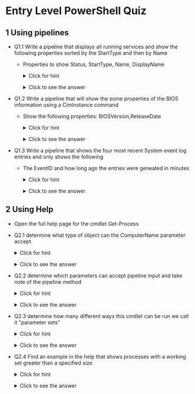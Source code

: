 <!--
    <details><summary>Click for hint</summary><Strong> 

    ``` 
    HINT
    ```
    </Strong></details> 
    <details><summary>Click to see the answer</summary><Strong> 
    
    ```
    ANSWER
    ```
    </Strong></details> 
-->

# Entry Level PowerShell Quiz

## 1 Using pipelines

- Q1.1 Write a pipeline that displays all running services and show the following properties sorted by the StartType and then by Name
  - Properties to show Status, StartType, Name, DisplayName

    <details><summary>Click for hint</summary><Strong> 

    ``` 
    Think about the following:
    - What PowerShell command will find services 
    - What PowerShell command will sort the information
    - How do I just show running services
    ```
    </Strong></details> 
    <details><summary>Click to see the answer</summary><Strong> 
    
    ```PowerShell
    Get-Service | Where-Object {$_.Status -eq 'Running'} | Sort-Object -Property StartType,Name | Select-Object -Property Status,StartType,Name,DisplayName

    ```
    </Strong></details> 

- Q1.2 Write a pipeline that will show the some properties of the BIOS information using a CimInstance command
  - Show the following properties: BIOSVersion,ReleaseDate

    <details><summary>Click for hint</summary><Strong> 

    ``` 
    Consider:
    - How do I find a CIM class that shows bios inforamtion
    - How do I just show two of the properties
    ```
    </Strong></details> 
    <details><summary>Click to see the answer</summary><Strong> 
    
    ```PowerShell
    Get-CimInstance -ClassName Win32_BIOS | Select-Object -Property BIOSVersion,ReleaseDate
    ```
    </Strong></details> 
    
- Q1.3 Write a pipeline that shows the four most recent System event log entries and only shows the following
  - The EventID and how long ago the entries were geneated in minutes

    <details><summary>Click for hint</summary><Strong> 

    ``` 
    Consider:
    - How do I find a command that shows event logs
    - How do I show a property that I have to calculate 
    ```
    </Strong></details> 
    <details><summary>Click to see the answer</summary><Strong> 
    
    ```PowerShell
    Get-EventLog -LogName System -Newest 4 | Select-Object -Property EventID,@{n='MinutesAgo';e={((Get-Date) - $_.TimeGenerated).Minutes}}
    ```
    </Strong></details> 


## 2 Using Help

- Open the full help page for the cmdlet Get-Process

- Q2.1 determine what type of object can the ComputerName parameter accept
 
    <details><summary>Click for hint</summary><Strong> 

    ```PowerShell
    Get-Help -Full Get-Process
    # Or you could use the following
    Get-Help -ShowWindow Get-Process
    ```
    </Strong></details> 
    <details><summary>Click to see the answer</summary><Strong> 
    
    ```
    Look for the information directly after the Parameter name "ComputerName" 
    
    -ComputerName <System.String[]>
    
    "String" is the answer, also note that String has "[]" at the end which menas that 
    This parameter can accept one or more strings as an array of strings
    ```
    </Strong></details>    
 
- Q2.2 determine which parameters can accept pipeline input and take note of the pipeline method  
    
    <details><summary>Click for hint</summary><Strong> 

    ```PowerShell
    Get-Help -Full Get-Process
    # Or you could use the following
    Get-Help -ShowWindow Get-Process
    ```
    </Strong></details> 
    <details><summary>Click to see the answer</summary><Strong> 
    
    ```
    Inspect all of the parameters for those that report "True" for "Accept pipeline input"?
    For Example:
    -ComputerName <System.String[]>
       Specifies the computers for which this cmdlet gets active processes. The default is the local computer.
       
       Required?                    false
       Position?                    named
       Default value                Local computer
       Accept pipeline input?       True (ByPropertyName)
       Accept wildcard characters?  false    
    
    This is one of the parameters that can "Accept pipeline input"
    and it does so by the "ByPropertyName" procedure    
    ```
    </Strong></details>   
 
- Q2.3 determine how many different ways this cmdlet can be run we call it "parameter sets"

    <details><summary>Click for hint</summary><Strong> 

    ```PowerShell
    Get-Help -Full Get-Process
    # Or you could use the following
    Get-Help -ShowWindow Get-Process
    ```
    </Strong></details> 
    <details><summary>Click to see the answer</summary><Strong> 
    
    ```
    Look for the "Syntax" section and count the number of ways this cmdlet can be run
    For Example:
    
    Syntax
        Get-Process [[-Name] <System.String[]>] [-ComputerName <System.String[]>] [-FileVersionInfo ] [-Module ] [<CommonParameters>]
        Get-Process [-ComputerName <System.String[]>] [-FileVersionInfo ] -Id <System.Int32[]> [-Module ] [<CommonParameters>]
        Get-Process [-ComputerName <System.String[]>] [-FileVersionInfo ] -InputObject <System.Diagnostics.Process[]> [-Module ] [<CommonParameters>]
        Get-Process -Id <System.Int32[]> -IncludeUserName  [<CommonParameters>]
        Get-Process [[-Name] <System.String[]>] -IncludeUserName  [<CommonParameters>] 
        Get-Process -IncludeUserName  -InputObject <System.Diagnostics.Process[]> [<CommonParameters>]   
    
    The answer is: there are six different ways of running this cmdlet with different parameters     
    ```
    </Strong></details>         

- Q2.4 Find an example in the help that shows processes with a working set greater than a specified size 

    
    <details><summary>Click for hint</summary><Strong> 

    ```PowerShell
    Get-Help -Full Get-Process
    # Or you could use the following
    Get-Help -ShowWindow Get-Process
    ```
    </Strong></details> 
    <details><summary>Click to see the answer</summary><Strong> 
    
    ```
    Look throught the help until you find the examples and then look for the specific example 
    For Example:
    Example 3: Get all processes with a working set greater than a specified size
    Get-Process | Where-Object {$_.WorkingSet -gt 20000000}
    
    Read the comments associated with this example
    ```
    </Strong></details>           

        
